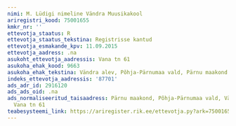 ```yaml
---
nimi: M. Lüdigi nimeline Vändra Muusikakool
ariregistri_kood: 75001655
kmkr_nr: ''
ettevotja_staatus: R
ettevotja_staatus_tekstina: Registrisse kantud
ettevotja_esmakande_kpv: 11.09.2015
ettevotja_aadress: .na
asukoht_ettevotja_aadressis: Vana tn 61
asukoha_ehak_kood: 9663
asukoha_ehak_tekstina: Vändra alev, Põhja-Pärnumaa vald, Pärnu maakond
indeks_ettevotja_aadressis: '87701'
ads_adr_id: 2916120
ads_ads_oid: .na
ads_normaliseeritud_taisaadress: Pärnu maakond, Põhja-Pärnumaa vald, Vändra alev,
  Vana tn 61
teabesysteemi_link: https://ariregister.rik.ee/ettevotja.py?ark=75001655&ref=rekvisiidid
---
```

